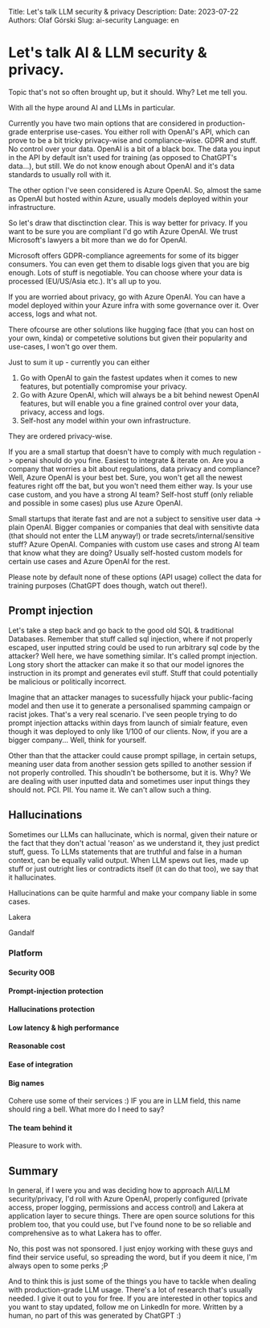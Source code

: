 Title: Let's talk LLM security & privacy
Description:
Date: 2023-07-22
Authors: Olaf Górski
Slug: ai-security
Language: en

# Let's talk AI & LLM security & privacy. 

Topic that's not so often brought up, but it should. Why? Let me tell you.

With all the hype around AI and LLMs in particular.

Currently you have two main options that are considered in production-grade enterprise use-cases.
You either roll with OpenAI's API, which can prove to be a bit tricky privacy-wise and compliance-wise. GDPR and stuff. No control over your data. OpenAI is a bit of a black box.
The data you input in the API by default isn't used for training (as opposed to ChatGPT's data...), but still. We do not know enough about OpenAI and it's data standards to usually roll with it.

The other option I've seen considered is Azure OpenAI. So, almost the same as OpenAI but hosted within Azure, usually models deployed within your infrastructure.

So let's draw that disctinction clear. This is way better for privacy. If you want to be sure you are compliant I'd go wtih Azure OpenAI. We trust Microsoft's lawyers a bit more than we do for OpenAI.

Microsoft offers GDPR-compliance agreements for some of its bigger consumers. You can even get them to disable logs given that you are big enough. Lots of stuff is negotiable.
You can choose where your data is processed (EU/US/Asia etc.). It's all up to you.

If you are worried about privacy, go with Azure OpenAI. You can have a model deployed within your Azure infra with some governance over it. Over access, logs and what not. 

There ofcourse are other solutions like hugging face (that you can host on your own, kinda) or competetive solutions but given their popularity and use-cases, I won't go over them. 

Just to sum it up - currently you can either
1. Go with OpenAI to gain the fastest updates when it comes to new features, but potentially compromise your privacy.
2. Go with Azure OpenAI, which will always be a bit behind newest OpenAI features, but will enable you a fine grained control over your data, privacy, access and logs.
3. Self-host any model within your own infrastructure.

They are ordered privacy-wise.

If you are a small startup that doesn't have to comply with much regulation -> openai should do you fine. Easiest to integrate & iterate on.
Are you a company that worries a bit about regulations, data privacy and compliance? Well, Azure OpenAI is your best bet. Sure, you won't get all the newest features right off the bat, but you won't need them either way. 
Is your use case custom, and you have a strong AI team? Self-host stuff (only reliable and possible in some cases) plus use Azure OpenAI.

Small startups that iterate fast and are not a subject to sensitive user data -> plain OpenAI.
Bigger companies or companies that deal with sensitivte data (that should not enter the LLM anyway!) or trade secrets/internal/sensitive stuff? Azure OpenAI. 
Companies with custom use cases and strong AI team that know what they are doing? Usually self-hosted custom models for certain use cases and Azure OpenAI for the rest.

Please note by default none of these options (API usage) collect the data for training purposes (ChatGPT does though, watch out there!).

## Prompt injection
Let's take a step back and go back to the good old SQL & traditional Databases. Remember that stuff called sql injection, where if not properly escaped, user inputted string could be used to run arbitrary sql code by the attacker?
Well here, we have something similar. It's called prompt injection. Long story short the attacker can make it so that our model ignores the instruction in its prompt and generates evil stuff. Stuff that could potentially be malicious or politically incorrect.

Imagine that an attacker manages to sucessfully hijack your public-facing model and then use it to generate a personalised spamming campaign or racist jokes. That's a very real scenario. I've seen people trying to do prompt injection attacks within days from launch of simialr feature, even though it was deployed to only like 1/100 of our clients.
Now, if you are a bigger company... Well, think for yourself.

Other than that the attacker could cause prompt spillage, in certain setups, meaning user data from another session gets spilled to another session if not properly controlled. 
This shoudln't be bothersome, but it is. Why? We are dealing with user inputted data and sometimes user input things they should not. PCI. PII. You name it. 
We can't allow such a thing.

## Hallucinations
Sometimes our LLMs can hallucinate, which is normal, given their nature or the fact that they don't actual 'reason' as we understand it, they just predict stuff, guess.
To LLMs statements that are truthful and false in a human context, can be equally valid output.
When LLM spews out lies, made up stuff or just outright lies or contradicts itself (it can do that too), we say that it hallucinates.

Hallucinations can be quite harmful and make your company liable in some cases.

Lakera

Gandalf
### Platform
#### Security OOB 
#### Prompt-injection protection
#### Hallucinations protection
#### Low latency & high performance
#### Reasonable cost
#### Ease of integration
#### Big names
Cohere use some of their services :) IF you are in LLM field, this name should ring a bell. What more do I need to say?
#### The team behind it
Pleasure to work with.

## Summary
In general, if I were you and was deciding how to approach AI/LLM security/privacy, I'd roll with Azure OpenAI, properly configured (private access, proper logging, permissions and access control) and Lakera at application layer to secure things.
There are open source solutions for this problem too, that you could use, but I've found none to be so reliable and comprehensive as to what Lakera has to offer.

No, this post was not sponsored. I just enjoy working with these guys and find their service useful, so spreading the word, but if you deem it nice, I'm always open to some perks ;P 

And to think this is just some of the things you have to tackle when dealing with production-grade LLM usage. There's a lot of research that's usually needed. I give it out to you for free. If you are interested in other topics and you want to stay updated, follow me on LinkedIn for more.
Written by a human, no part of this was generated by ChatGPT :) 
